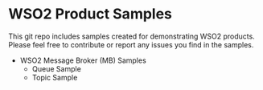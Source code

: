 WSO2 Product Samples
====================

This git repo includes samples created for demonstrating WSO2 products. Please feel free to contribute or report any issues you find in the samples.

* WSO2 Message Broker (MB) Samples
  * Queue Sample
  * Topic Sample
